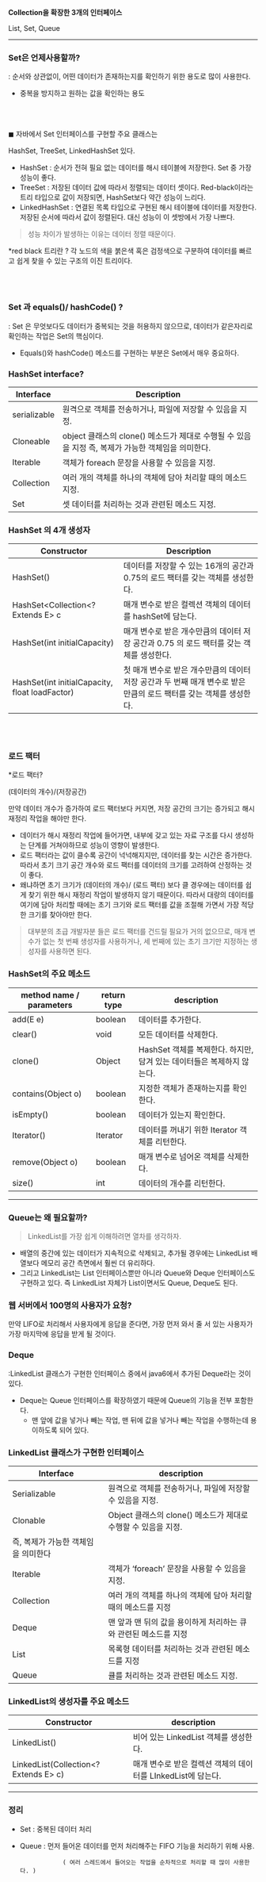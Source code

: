 **Collection을 확장한 3개의 인터페이스**

List, Set, Queue

---

### Set은 언제사용할까?

: 순서와 상관없이, 어떤 데이터가 존재하는지를 확인하기 위한 용도로 많이 사용한다.

- 중복을 방지하고 원하는 값을 확인하는 용도

<BR><BR>

◼ 자바에서 Set 인터페이스를 구현할 주요 클래스는

HashSet, TreeSet, LinkedHashSet 있다.

- HashSet : 순서가 전혀 필요 없는 데이터를 해시 테이블에 저장한다. Set 중 가장 성능이 좋다.
- TreeSet : 저장된 데이터 값에 따라서 정렬되는 데이터 셋이다. Red-black이라는 트리 타입으로 값이 저장되면, HashSet보다 약간 성능이 느리다.
- LinkedHashSet : 연결된 목록 타입으로 구현된 해시 테이블에 데이터를 저장한다. 저장된 순서에 따라서 값이 정렬된다. 대신 성능이 이 셋방에서 가장 나쁘다.

> 성능 차이가 발생하는 이유는 데이터 정렬 때문이다.
> 

*red black 트리란 ? 각 노드의 색을 붉은색 혹은 검정색으로 구분하여 데이터를 빠르고 쉽게 찾을 수 있는 구조의 이진 트리이다.

<BR><BR>  
  
### Set 과 equals()/ hashCode() ?

: Set 은 무엇보다도 데이터가 중복되는 것을 허용하지 않으므로, 데이터가 같은자리로 확인하는 작업은 Set의 핵심이다. 

- Equals()와 hashCode() 메소드를 구현하는 부분은 Set에서 매우 중요하다.

### HashSet interface?

| Interface | Description |
| --- | --- |
| serializable | 원격으로 객체를 전송하거나, 파일에 저장할 수 있음을 지정. |
| Cloneable | object 클래스의 clone() 메소드가 제대로 수행될 수 있음을 지정 즉, 복제가 가능한 객체임을 의미한다. |
| Iterable<E> | 객체가 foreach 문장을 사용할 수 있음을 지정. |
| Collection<E> | 여러 개의 객체를 하나의 객체에 담아 처리할 때의 메소드 지정. |
| Set<E> | 셋 데이터를 처리하는 것과 관련된 메소드 지정. |

### HashSet 의 4개 생성자

| Constructor | Description |
| --- | --- |
| HashSet() | 데이터를 저장할 수 있는 16개의 공간과 0.75의 로드 팩터를 갖는 객체를 생성한다. |
| HashSet<Collection<? Extends E> c | 매개 변수로 받은 컬렉션 객체의 데이터를 hashSet에 담는다. |
| HashSet(int initialCapacity) | 매개 변수로 받은 개수만큼의 데이터 저장 공간과 0.75 의 로드 팩터를 갖는 객체를 생성한다. |
| HashSet(int initialCapacity, float loadFactor) | 첫 매개 변수로 받은 개수만큼의 데이터 저장 공간과 두 번째 매개 변수로 받은 만큼의 로드 팩터를 갖는 객체를 생성한다. |

<br><br>
  
### 로드 팩터

*로드 팩터?

(데이터의 개수)/(저장공간)

만약 데이터 개수가 증가하여 로드 팩터보다 커지면, 저장 공간의 크기는 증가되고 해시 재정리 작업을 해야만 한다. 

- 데이터가 해시 재정리 작업에 들어가면, 내부에 갖고 있는 자료 구조를 다시 생성하는 단계를 거쳐야하므로 성능이 영향이 발생한다.
- 로드 팩터라는 값이 클수록 공간이 넉넉해지지만, 데이터를 찾는 시간은 증가한다. 따라서 초기 크기 공간 개수와 로드 팩터를 데이터의 크기를 고려하여 산정하는 것이 좋다.
- 왜냐하면 초기 크기가 (데이터의 개수)/ (로드 팩터) 보다 클 경우에는 데이터를 쉽게 찾기 위한 해시 재정리 작업이 발생하지 않기 때문이다. 따라서 대량의 데이터를 여기에 담아 처리할 때에는 초기 크기와 로드 팩터를 값을 조절해 가면서 가장 적당한 크기를 찾아야만 한다.

> 대부분의 초급 개발자분 들은 로드 팩터를 건드릴 필요가 거의 없으므로, 매개 변수가 없는 첫 번째 생성자를 사용하거나, 세 번째에 있는 초기 크기만 지정하는 생성자를 사용하면 된다.
> 

### HashSet의 주요 메소드

| method name / parameters | return type | description |
| --- | --- | --- |
| add(E e) | boolean | 데이터를 추가한다. |
| clear() | void | 모든 데이터를 삭제한다. |
| clone() | Object | HashSet 객체를 복제한다. 하지만, 담겨 있는 데이터들은 복제하지 않는다. |
| contains(Object o) | boolean | 지정한 객체가 존재하는지를 확인한다. |
| isEmpty() | boolean | 데이터가 있는지 확인한다. |
| Iterator() | Iterator<E> | 데이터를 꺼내기 위한 Iterator 객체를 리턴한다. |
| remove(Object o) | boolean | 매개 변수로 넘어온 객체를 삭제한다. |
| size() | int | 데이터의 개수를 리턴한다. |

---

### Queue는 왜 필요할까?

> LinkedList를 가장 쉽게 이해하려면 열차를 생각하자.
> 

- 배열의 중간에 있는 데이터가 지속적으로 삭제되고, 추가될 경우에는 LinkedList 배열보다 메모리 공간 측면에서 훨씬 더 유리하다.
- 그리고 LinkedList는 List 인터페이스뿐만 아니라 Queue와 Deque 인터페이스도 구현하고 있다. 즉 LinkedList 자체가 List이면서도 Queue, Deque도 된다.

### 웹 서버에서 100명의 사용자가 요청?

만약 LIFO로 처리해서 사용자에게 응답을 준다면, 가장 먼저 와서 줄 서 있는 사용자가 가장 마지막에 응답을 받게 될 것이다. 

### Deque

:LinkedList 클래스가 구현한 인터페이스 중에서 java6에서 추가된 Deque라는 것이 있다. 

- Deque는 Queue 인터페이스를 확장하였기 때문에 Queue의 기능을 전부 포함한다.
    - 맨 앞에 값을 넣거나 빼는 작업, 맨 뒤에 값을 넣거나 빼는 작업을 수행하는데 용이하도록 되어 있다.

### LinkedList 클래스가 구현한 인터페이스

| Interface | description |
| --- | --- |
| Serializable | 원격으로 객체를 전송하거나, 파일에 저장할 수 있음을 지정. |
| Clonable | Object 클래스의 clone() 메소드가 제대로 수행할 수 있음을 지정.
 즉, 복제가 가능한 객체임을 의미한다 |
| Iterable<E> | 객체가 ‘foreach’ 문장을 사용할 수 있음을 지정. |
| Collection<E> | 여러 개의 객체를 하나의 객체에 담아 처리할 때의 메소드를 지정 |
| Deque<E> | 맨 앞과 맨 뒤의 값을 용이하게 처리하는 큐와 관련된 메소드를 지정 |
| List<E> | 목록형 데이터를 처리하는 것과 관련된 메소드를 지정 |
| Queue<E> | 큘를 처리하는 것과 관련된 메소드 지정. |

### LinkedList의 생성자를 주요 메소드

| Constructor | description |
| --- | --- |
| LinkedList() | 비어 있는 LinkedList 객체를 생성한다. |
| LinkedList(Collection<? Extends E> c) | 매개 변수로 받은 컬렉션 객체의 데이터를 LInkedList에 담는다. |

---

### 정리

- Set : 중복된 데이터 처리
- Queue : 먼저 들어온 데이터를 먼저 처리해주는 FIFO 기능을 처리하기 위해 사용.
    
                  ( 여러 스레드에서 들어오는 작업을 순차적으로 처리할 때 많이 사용한다. )
